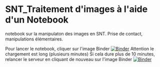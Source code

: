 # SNT_Traitement d'images à l'aide d'un Notebook
notebook sur la manipulaton des images en SNT.
Prise de contact, manipulations élémentaires.

Pour lancer le notebook, cliquer sur l'image Binder [![Binder](https://mybinder.org/badge_logo.svg)](https://mybinder.org/v2/gh/Denis2caen/SNT-th5-photonumerique.git/HEAD?filepath=(SNT)%20Th5%20Traitement_d'images%20%C3%A0%20l'aide%20d'un%20notebook%20Jupyter.ipynb)
Attention le chargement est long (plusieurs minutes) Si cela dure plus de 10 minutes, relancer le serveur en cliquant de nouveau sur l'image Binder [![Binder](https://mybinder.org/badge_logo.svg)](https://mybinder.org/v2/gh/Denis2caen/SNT-th5-photonumerique.git/HEAD?filepath=(SNT)%20Th5%20Traitement_d'images%20%C3%A0%20l'aide%20d'un%20notebook%20Jupyter.ipynb)
